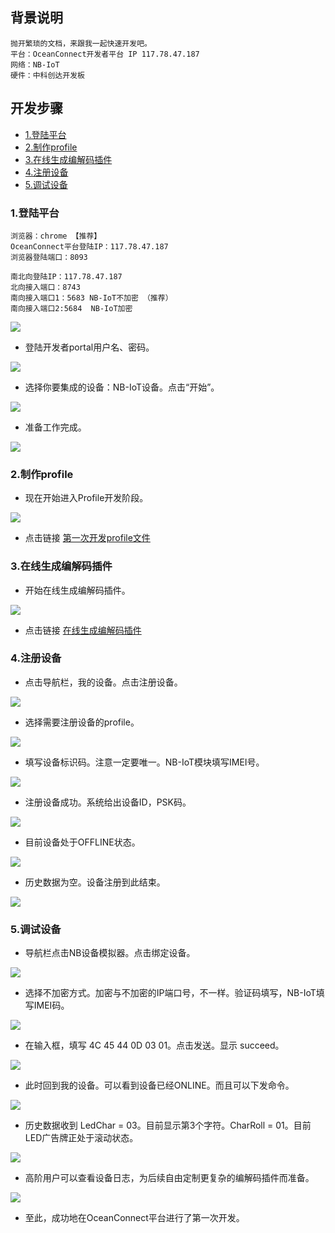 ## 背景说明

	抛开繁琐的文档，来跟我一起快速开发吧。
	平台：OceanConnect开发者平台 IP 117.78.47.187
	网络：NB-IoT
	硬件：中科创达开发板

## 开发步骤

* [1.登陆平台](#1)
* [2.制作profile](#2)
* [3.在线生成编解码插件](#3)
* [4.注册设备](#14)
* [5.调试设备](#5)


<h3 id="1">1.登陆平台</h3>

	浏览器：chrome 【推荐】
	OceanConnect平台登陆IP：117.78.47.187
	浏览器登陆端口：8093
	
	南北向登陆IP：117.78.47.187
	北向接入端口：8743
	南向接入端口1：5683 NB-IoT不加密 （推荐）
	南向接入端口2:5684  NB-IoT加密

![](./meta/20171117/SUYAI00008.png)

- 登陆开发者portal用户名、密码。

![](./meta/20171117/SUYAI00007.png)

- 选择你要集成的设备：NB-IoT设备。点击“开始”。

![](./meta/20171117/SUYAI00009.png)

- 准备工作完成。

![](./meta/20171117/SUYAI00010.png)

<h3 id="2">2.制作profile</h3>

- 现在开始进入Profile开发阶段。

![](./meta/20171117/SUYAI00011.png)

- 点击链接 [第一次开发profile文件](./第一次开发profile文件.md)

<h3 id="3">3.在线生成编解码插件</h3>

- 开始在线生成编解码插件。

![](./meta/20171117/SUYAI00034.png)

- 点击链接 [在线生成编解码插件](./在线生成编解码插件.md)

<h3 id="4">4.注册设备</h3>

- 点击导航栏，我的设备。点击注册设备。

![](./meta/20171117/SUYAI00071.png)

- 选择需要注册设备的profile。

![](./meta/20171117/SUYAI00072.png)

- 填写设备标识码。注意一定要唯一。NB-IoT模块填写IMEI号。

![](./meta/20171117/SUYAI00073.png)

- 注册设备成功。系统给出设备ID，PSK码。

![](./meta/20171117/SUYAI00074.png)

- 目前设备处于OFFLINE状态。

![](./meta/20171117/SUYAI00075.png)

- 历史数据为空。设备注册到此结束。

![](./meta/20171117/SUYAI00076.png)

<h3 id="5">5.调试设备</h3>

- 导航栏点击NB设备模拟器。点击绑定设备。

![](./meta/20171117/SUYAI00079.png)

- 选择不加密方式。加密与不加密的IP端口号，不一样。验证码填写，NB-IoT填写IMEI码。

![](./meta/20171117/SUYAI00080.png)

- 在输入框，填写 4C 45 44 0D 03 01。点击发送。显示 succeed。

![](./meta/20171117/SUYAI00081.png)

- 此时回到我的设备。可以看到设备已经ONLINE。而且可以下发命令。

![](./meta/20171117/SUYAI00082.png)

- 历史数据收到 LedChar = 03。目前显示第3个字符。CharRoll = 01。目前LED广告牌正处于滚动状态。

![](./meta/20171117/SUYAI00083.png)

- 高阶用户可以查看设备日志，为后续自由定制更复杂的编解码插件而准备。

![](./meta/20171117/SUYAI00084.png)

- 至此，成功地在OceanConnect平台进行了第一次开发。

